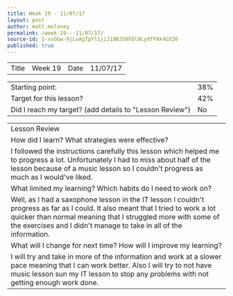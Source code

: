 ```yaml
---
title: Week 19 - 11/07/17
layout: post
author: matt.moloney
permalink: /week-19---11/07/17/
source-id: 1-xxGGw-9jLvAgTpYl1jiJ10BJS8FDl9Ly9fPAk4GX20
published: true
---
```

<table>
  <tr>
    <td>Title</td>
    <td>Week 19</td>
    <td>Date</td>
    <td>11/07/17</td>
  </tr>
</table>


<table>
  <tr>
    <td>Starting point:</td>
    <td>38%</td>
  </tr>
  <tr>
    <td>Target for this lesson?</td>
    <td>42%</td>
  </tr>
  <tr>
    <td>Did I reach my target? 
(add details to "Lesson Review")</td>
    <td> No</td>
  </tr>
</table>


<table>
  <tr>
    <td>Lesson Review</td>
  </tr>
  <tr>
    <td>How did I learn? What strategies were effective? </td>
  </tr>
  <tr>
    <td>I followed the instructions carefully this lesson which helped me to progress a lot. Unfortunately I had to miss about half of the lesson because of a music lesson so I couldn't progress as much as I would've liked. </td>
  </tr>
  <tr>
    <td>What limited my learning? Which habits do I need to work on? </td>
  </tr>
  <tr>
    <td>Well, as I had a saxophone lesson in the IT lesson I couldn't progress as far as I could. It also meant that I tried to work a lot quicker than normal meaning that I struggled more with some of the exercises and I didn't manage to take in all of the information. </td>
  </tr>
  <tr>
    <td>What will I change for next time? How will I improve my learning?</td>
  </tr>
  <tr>
    <td>I will try and take in more of the information and work at a slower pace meaning that I can work better. Also I will try to not have music lesson sun my IT lesson to stop any problems with not getting enough work done. </td>
  </tr>
</table>


